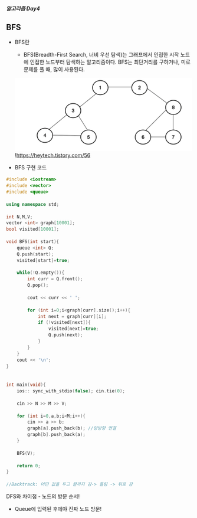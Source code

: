 ##### 알고리즘 Day4

## BFS

- BFS란
  - BFS(Breadth-First Search, 너비 우선 탐색)는 그래프에서 인접한 시작 노드에 인접한 노드부터 탐색하는 알고리즘이다. BFS는 최단거리를 구하거나, 미로 문제를 풀 때, 많이 사용된다. 

  ![](BFS.png)
  !https://heytech.tistory.com/56
- BFS 구현 코드
```cpp
#include <iostream>
#include <vector>
#include <queue>

using namespace std;

int N,M,V;
vector <int> graph[10001];
bool visited[10001];

void BFS(int start){
    queue <int> Q;
    Q.push(start);
    visited[start]=true;

    while(!Q.empty()){
        int curr = Q.front();
        Q.pop();

        cout << curr << ' ';

        for (int i=0;i<graph[curr].size();i++){
            int next = graph[curr][i];
            if (!visited[next]){
                visited[next]=true;
                Q.push(next);
            }
        }
    }
    cout << '\n';
}


int main(void){
    ios:: sync_with_stdio(false); cin.tie(0);

    cin >> N >> M >> V;

    for (int i=0,a,b;i<M;i++){
        cin >> a >> b;
        graph[a].push_back(b); //양방향 연결
        graph[b].push_back(a); 
    }

    BFS(V);

    return 0;
}

//Backtrack: 어떤 값을 두고 끝까지 감-> 틀림 -> 뒤로 감
```
DFS와 차이점 - 노드의 방문 순서! 
* Queue에 입력된 후에야 진짜 노드 방문!